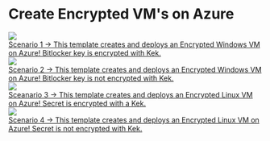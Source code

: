 # Create Encrypted VM's on Azure

<a href="https://portal.azure.com/#create/Microsoft.Template/uri/https%3A%2F%2Fraw.githubusercontent.com%2Faravindthoram%2FDiskEncryption%2Fmaster%2FazureDeployEncryptedWindowsVM.json" target="_blank">
    <img src="http://azuredeploy.net/deploybutton.png"/>
<br>
Scenario 1 -> This template creates and deploys an Encrypted Windows VM on Azure! Bitlocker key is encrypted with Kek.
</a>
<br>

<a href="https://portal.azure.com/#create/Microsoft.Template/uri/https%3A%2F%2Fraw.githubusercontent.com%2Faravindthoram%2FDiskEncryption%2Fmaster%2FazureDeployEncryptedWindowsVMNoKek.json" target="_blank">
    <img src="http://azuredeploy.net/deploybutton.png"/>
<br>
Scenario 2 -> This template creates and deploys an Encrypted Windows VM on Azure! Bitlocker key is not encrypted with Kek.
</a>
<br>

<a href="https://portal.azure.com/#create/Microsoft.Template/uri/https%3A%2F%2Fraw.githubusercontent.com%2Faravindthoram%2FDiskEncryption%2Fmaster%2FazureDeployEncryptedLinuxVM.json" target="_blank">
    <img src="http://azuredeploy.net/deploybutton.png"/>
<br>
Sceanario 3 -> This template creates and deploys an Encrypted Linux VM on Azure! Secret is encrypted with a Kek.
</a>
<br>

<a href="https://portal.azure.com/#create/Microsoft.Template/uri/https%3A%2F%2Fraw.githubusercontent.com%2Faravindthoram%2FDiskEncryption%2Fmaster%2FazureDeployEncryptedLinuxVMNoKek.json" target="_blank">
    <img src="http://azuredeploy.net/deploybutton.png"/>
<br>
Scenario 4 -> This template creates and deploys an Encrypted Linux VM on Azure! Secret is not encrypted with Kek.
</a>
<br>
